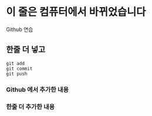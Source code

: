 # 이 줄은 컴퓨터에서 바뀌었습니다

Github 연습

## 한줄 더 넣고

```
git add
git commit
git push
```

### Github 에서 추가한 내용

### 한줄 더 추가한 내용
